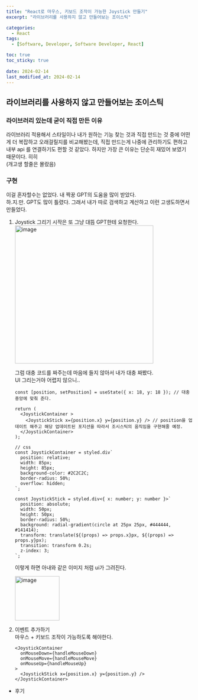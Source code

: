 ```yaml
---
title: "React로 마우스, 키보드 조작이 가능한 Joystick 만들기"
excerpt: "라이브러리를 사용하지 않고 만들어보는 조이스틱"

categories:
  - React
tags:
  - [Software, Developer, Software Developer, React]

toc: true
toc_sticky: true
 
date: 2024-02-14
last_modified_at: 2024-02-14
---
```


## 라이브러리를 사용하지 않고 만들어보는 조이스틱

### 라이브러리 있는데 굳이 직접 만든 이유
라이브러리 적용해서 스타일이나 내가 원하는 기능 찾는 것과 직접 만드는 것 중에 어떤게 더 복잡하고 오래걸릴지를 비교해봤는데, 직접 만드는게 나중에 관리하기도 편하고 내부 api 를 연결하기도 편할 것 같았다. 하지만 가장 큰 이유는 단순히 재밌어 보였기 때문이다. 히히    
(개고생 할줄은 몰랐음)     

### 구현
이걸 혼자할수는 없었다. 내 짝꿍 GPT의 도움을 많이 받았다.    
하.지.만. GPT도 많이 틀렸다. 그래서 내가 따로 검색하고 계산하고 이런 고생도하면서 만들었다.

1. Joystick 그리기
    시작은 또 그냥 대뜸 GPT한테 요청한다.     
    <img width="374" alt="image" src="https://github.com/sunmerrr/sunmerrr.github.io/assets/65106740/20c3643a-5272-487f-b329-2a7c8cc55232">
        
    그럼 대충 코드를 짜주는데 마음에 들지 않아서 내가 대충 짜봤다.    
    UI 그리는거야 어렵지 않으니..
    ```tsx
    const [position, setPosition] = useState({ x: 18, y: 18 }); // 대충 중앙에 맞춰 준다. 

    return (
      <JoystickContainer >
        <JoystickStick x={position.x} y={position.y} /> // position을 업데이트 해주고 해당 업데이트된 포지션을 따라서 조시스틱의 움직임을 구현해줄 예정.
      </JoystickContainer>
    );

    // css
    const JoystickContainer = styled.div`
      position: relative;
      width: 85px;
      height: 85px;
      background-color: #2C2C2C;
      border-radius: 50%;
      overflow: hidden;
    `;

    const JoystickStick = styled.div<{ x: number; y: number }>`
      position: absolute;
      width: 50px;
      height: 50px;
      border-radius: 50%;
      background: radial-gradient(circle at 25px 25px, #444444, #141414);
      transform: translate(${(props) => props.x}px, ${(props) => props.y}px);
      transition: transform 0.2s;
      z-index: 3;
    `;
    ```

    이렇게 하면 아내와 같은 이미지 처럼 ui가 그려진다.

    <img width="120" alt="image" src="https://github.com/sunmerrr/sunmerrr.github.io/assets/65106740/7a0570f1-9e0e-4bab-955c-50544f4bcdab">

1. 이벤트 추가하기    
    마우스 + 키보드 조작이 가능하도록 해야한다.
    ```tsx
    <JoystickContainer
      onMouseDown={handleMouseDown}
      onMouseMove={handleMouseMove}
      onMouseUp={handleMouseUp}
    >
      <JoystickStick x={position.x} y={position.y} />
    </JoystickContainer>
    ```
    

- 후기